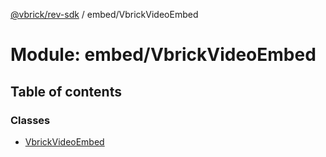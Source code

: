 [@vbrick/rev-sdk](../README.md) / embed/VbrickVideoEmbed

# Module: embed/VbrickVideoEmbed

## Table of contents

### Classes

- [VbrickVideoEmbed](../classes/embed_VbrickVideoEmbed.VbrickVideoEmbed.md)
